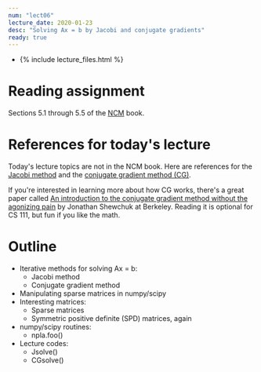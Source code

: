 ```yaml
---
num: "lect06"
lecture_date: 2020-01-23
desc: "Solving Ax = b by Jacobi and conjugate gradients"
ready: true
---
```


* {% include lecture_files.html %}


# Reading assignment

Sections 5.1 through 5.5 of the
[NCM](http://www.cs.ucsb.edu/~gilbert/cs111/chapters/) book.

# References for today's lecture

Today's lecture topics are not in the NCM book.
Here are references for the
[Jacobi method](http://www.netlib.org/linalg/html_templates/node12.html)
and the
[conjugate gradient method (CG)](http://www.netlib.org/linalg/html_templates/node20.html).

If you're interested in learning more about how CG works,
there's a great paper called
[An introduction to the conjugate gradient method without the agonizing pain](https://people.eecs.berkeley.edu/~jrs/jrspapers.html#cg) by Jonathan Shewchuk at Berkeley.
Reading it is optional for CS 111, but fun if you like the math.

# Outline

- Iterative methods for solving Ax = b:
  - Jacobi method 
  - Conjugate gradient method
- Manipulating sparse matrices in numpy/scipy
- Interesting matrices:
  - Sparse matrices
  - Symmetric positive definite (SPD) matrices, again
- numpy/scipy routines:
  - npla.foo()
- Lecture codes:
  - Jsolve()
  - CGsolve()
